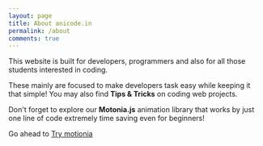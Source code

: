 ```yaml
---
layout: page
title: About anicode.in
permalink: /about
comments: true
---
```

<div class="row justify-content-between">
    <div class="col-md-8 pr-5">
        <p>This website is built for developers, programmers and also for all those students interested in coding.
        <p>These mainly are focused to make developers task easy while keeping it that simple! You may also find <b>Tips & Tricks</b> on coding web projects.</p>
        <p>Don't forget to explore our <b>Motonia.js</b> animation library that works by just one line of code extremely time saving even for beginners!</p>
        <p>Go ahead to <a href="http://anicode.in/motionia">Try motionia</a> 
        </p>
    </div>
</div>
